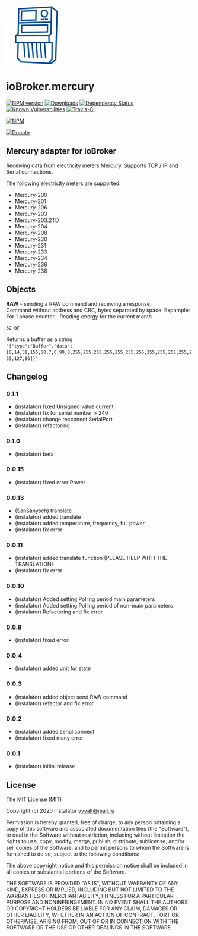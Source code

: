 ![Logo](admin/mercury.png)
# ioBroker.mercury

[![NPM version](http://img.shields.io/npm/v/iobroker.mercury.svg)](https://www.npmjs.com/package/iobroker.mercury)
[![Downloads](https://img.shields.io/npm/dm/iobroker.mercury.svg)](https://www.npmjs.com/package/iobroker.mercury)
[![Dependency Status](https://img.shields.io/david/instalator/iobroker.mercury.svg)](https://david-dm.org/instalator/iobroker.mercury)
[![Known Vulnerabilities](https://snyk.io/test/github/instalator/ioBroker.mercury/badge.svg)](https://snyk.io/test/github/instalator/ioBroker.mercury)
[![Travis-CI](http://img.shields.io/travis/instalator/ioBroker.mercury/master.svg)](https://travis-ci.org/instalator/ioBroker.mercury)

[![NPM](https://nodei.co/npm/iobroker.mercury.png?downloads=true)](https://nodei.co/npm/iobroker.mercury/)

[![Donate](https://img.shields.io/badge/Donate-PayPal-green.svg)](https://www.paypal.com/cgi-bin/webscr?cmd=_s-xclick&hosted_button_id=PFUALWTR2CTPY)

## Mercury adapter for ioBroker

Receiving data from electricity meters Mercury.
Supports TCP / IP and Serial connections.

The following electricity meters are supported:
* Mercury-200
* Mercury-201
* Mercury-206
* Mercury-203
* Mercury-203.2TD
* Mercury-204
* Mercury-208
* Mercury-230
* Mercury-231
* Mercury-233
* Mercury-234
* Mercury-236
* Mercury-238

## Objects
**RAW** - sending a  RAW command and receiving a response.  
Command without address and CRC, bytes separated by space. Expample:  
For 1 phase counter - Reading energy for the current month
```
32 0F
```
Returns a buffer as a string    
```"{"type":"Buffer","data":[0,14,31,155,50,7,0,99,0,255,255,255,255,255,255,255,255,255,255,255,255,127,86]}"```

## Changelog

### 0.1.1
* (instalator) fixed Unsigned value current
* (instalator) fix for serial number > 240
* (instalator) change recconect SerialPort
* (instalator) refactoring

### 0.1.0
* (instalator) beta

### 0.0.15
* (instalator) fixed error Power

### 0.0.13
* (SanSanysch) translate
* (instalator) added translate
* (instalator) added temperature, frequency, full power
* (instalator) fix error

### 0.0.11
* (instalator) added translate function (PLEASE HELP WITH THE TRANSLATION)
* (instalator) fix error

### 0.0.10
* (instalator) Added setting Polling period main parameters
* (instalator) Added setting Polling period of non-main parameters
* (instalator) Refactoring and fix error

### 0.0.8
* (instalator) fixed error

### 0.0.4
* (instalator) added unit for state

### 0.0.3
* (instalator) added object send RAW command
* (instalator) refactor and fix error

### 0.0.2
* (instalator) added serial connect
* (instalator) fixed many error

### 0.0.1
* (instalator) initial release

## License
The MIT License (MIT)

Copyright (c) 2020 instalator <vvvalt@mail.ru>

Permission is hereby granted, free of charge, to any person obtaining a copy
of this software and associated documentation files (the "Software"), to deal
in the Software without restriction, including without limitation the rights
to use, copy, modify, merge, publish, distribute, sublicense, and/or sell
copies of the Software, and to permit persons to whom the Software is
furnished to do so, subject to the following conditions:

The above copyright notice and this permission notice shall be included in all
copies or substantial portions of the Software.

THE SOFTWARE IS PROVIDED "AS IS", WITHOUT WARRANTY OF ANY KIND, EXPRESS OR
IMPLIED, INCLUDING BUT NOT LIMITED TO THE WARRANTIES OF MERCHANTABILITY,
FITNESS FOR A PARTICULAR PURPOSE AND NONINFRINGEMENT. IN NO EVENT SHALL THE
AUTHORS OR COPYRIGHT HOLDERS BE LIABLE FOR ANY CLAIM, DAMAGES OR OTHER
LIABILITY, WHETHER IN AN ACTION OF CONTRACT, TORT OR OTHERWISE, ARISING FROM,
OUT OF OR IN CONNECTION WITH THE SOFTWARE OR THE USE OR OTHER DEALINGS IN THE
SOFTWARE.
